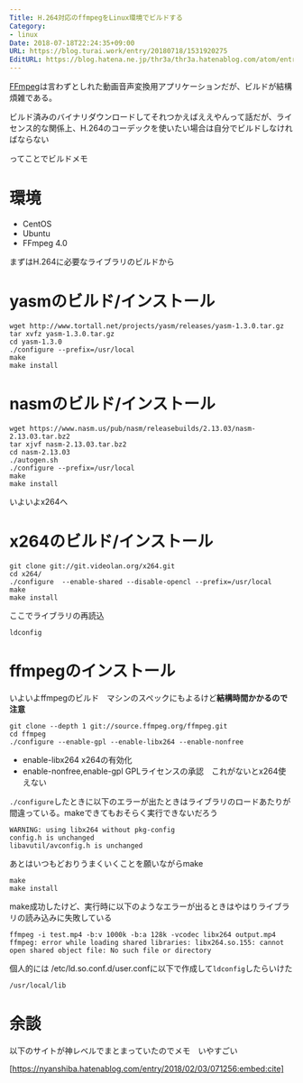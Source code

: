 ```yaml
---
Title: H.264対応のffmpegをLinux環境でビルドする
Category:
- linux
Date: 2018-07-18T22:24:35+09:00
URL: https://blog.turai.work/entry/20180718/1531920275
EditURL: https://blog.hatena.ne.jp/thr3a/thr3a.hatenablog.com/atom/entry/10257846132602417165
---
```


[FFmpeg](https://www.ffmpeg.org/)は言わずとしれた動画音声変換用アプリケーションだが、ビルドが結構煩雑である。

ビルド済みのバイナリダウンロードしてそれつかえばええやんって話だが、ライセンス的な関係上、H.264のコーデックを使いたい場合は自分でビルドしなければならない

ってことでビルドメモ

# 環境

- CentOS
- Ubuntu
- FFmpeg 4.0

まずはH.264に必要なライブラリのビルドから

# yasmのビルド/インストール

```
wget http://www.tortall.net/projects/yasm/releases/yasm-1.3.0.tar.gz
tar xvfz yasm-1.3.0.tar.gz
cd yasm-1.3.0
./configure --prefix=/usr/local
make
make install
```

# nasmのビルド/インストール

```
wget https://www.nasm.us/pub/nasm/releasebuilds/2.13.03/nasm-2.13.03.tar.bz2
tar xjvf nasm-2.13.03.tar.bz2
cd nasm-2.13.03
./autogen.sh
./configure --prefix=/usr/local
make
make install
```

いよいよx264へ

# x264のビルド/インストール

```
git clone git://git.videolan.org/x264.git
cd x264/
./configure  --enable-shared --disable-opencl --prefix=/usr/local
make
make install
```

ここでライブラリの再読込

```
ldconfig
```

# ffmpegのインストール

いよいよffmpegのビルド　マシンのスペックにもよるけど**結構時間かかるので注意**

```
git clone --depth 1 git://source.ffmpeg.org/ffmpeg.git
cd ffmpeg
./configure --enable-gpl --enable-libx264 --enable-nonfree
```

- enable-libx264 x264の有効化
- enable-nonfree,enable-gpl GPLライセンスの承認　これがないとx264使えない

`./configure`したときに以下のエラーが出たときはライブラリのロードあたりが間違っている。makeできてもおそらく実行できないだろう

```
WARNING: using libx264 without pkg-config
config.h is unchanged
libavutil/avconfig.h is unchanged
```

あとはいつもどおりうまくいくことを願いながらmake

```
make
make install
```


make成功したけど、実行時に以下のようなエラーが出るときはやはりライブラリの読み込みに失敗している

```
ffmpeg -i test.mp4 -b:v 1000k -b:a 128k -vcodec libx264 output.mp4
ffmpeg: error while loading shared libraries: libx264.so.155: cannot open shared object file: No such file or directory
```

個人的には /etc/ld.so.conf.d/user.confに以下で作成して`ldconfig`したらいけた

```
/usr/local/lib
```

# 余談

以下のサイトが神レベルでまとまっていたのでメモ　いやすごい

[https://nyanshiba.hatenablog.com/entry/2018/02/03/071256:embed:cite]
